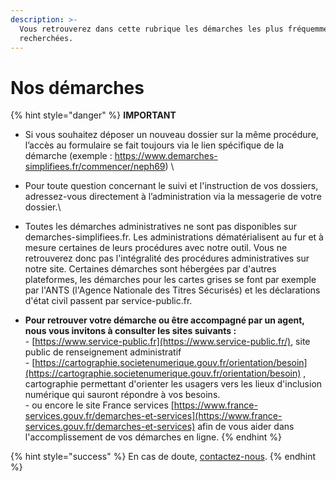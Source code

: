 ```yaml
---
description: >-
  Vous retrouverez dans cette rubrique les démarches les plus fréquemment
  recherchées.
---
```


# Nos démarches

{% hint style="danger" %}
**IMPORTANT**

* Si vous souhaitez déposer un nouveau dossier sur la même procédure, l’accès au formulaire se fait toujours via le lien spécifique de la démarche (exemple : https://www.demarches-simplifiees.fr/commencer/neph69) \

* Pour toute question concernant le suivi et l'instruction de vos dossiers, adressez-vous directement à l’administration via la messagerie de votre dossier.\

* Toutes les démarches administratives ne sont pas disponibles sur demarches-simplifiees.fr. Les administrations dématérialisent au fur et à mesure certaines de leurs procédures avec notre outil. Vous ne retrouverez donc pas l'intégralité des procédures administratives sur notre site. Certaines démarches sont hébergées par d'autres plateformes, les démarches pour les cartes grises se font par exemple par l'ANTS (l'Agence Nationale des Titres Sécurisés) et les déclarations d'état civil passent par service-public.fr.&#x20;
* **Pour retrouver votre démarche ou être accompagné par un agent, nous vous invitons à consulter les sites suivants :** \
  \- [https://www.service-public.fr](https://www.service-public.fr/), site public de renseignement administratif\
  \- [https://cartographie.societenumerique.gouv.fr/orientation/besoin](https://cartographie.societenumerique.gouv.fr/orientation/besoin) , cartographie permettant d'orienter les usagers vers les lieux d'inclusion numérique qui sauront répondre à vos besoins.\
  \- ou encore le site France services [https://www.france-services.gouv.fr/demarches-et-services](https://www.france-services.gouv.fr/demarches-et-services) afin de vous aider dans l'accomplissement de vos démarches en ligne.&#x20;
{% endhint %}

{% hint style="success" %}
En cas de doute, [contactez-nous](https://www.demarches-simplifiees.fr/contact).
{% endhint %}

##

